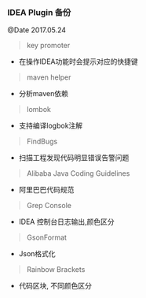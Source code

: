 ### IDEA Plugin 备份
@Date 2017.05.24

> key promoter
 * 在操作IDEA功能时会提示对应的快捷键
 
> maven helper
 * 分析maven依赖
 
> lombok
 * 支持编译logbok注解

> FindBugs
 * 扫描工程发现代码明显错误告警问题

> Alibaba Java Coding Guidelines
 * 阿里巴巴代码规范

> Grep Console
 * IDEA 控制台日志输出,颜色区分
 
> GsonFormat
 * Json格式化
 
> Rainbow Brackets
 * 代码区块, 不同颜色区分